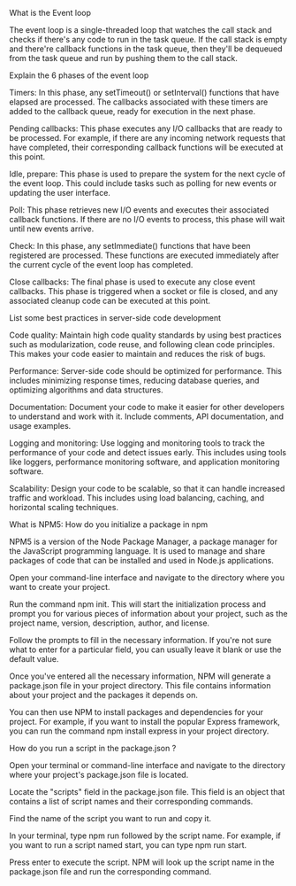 What is the Event loop

The event loop is a single-threaded loop that watches the call stack and checks if there's any code to run in the task queue. If the call stack is empty and there're callback functions in the task queue, then they'll be dequeued from the task queue and run by pushing them to the call stack.

<!-- ************************************************************* -->

Explain the 6 phases of the event loop

Timers: In this phase, any setTimeout() or setInterval() functions that have elapsed are processed. The callbacks associated with these timers are added to the callback queue, ready for execution in the next phase.

Pending callbacks: This phase executes any I/O callbacks that are ready to be processed. For example, if there are any incoming network requests that have completed, their corresponding callback functions will be executed at this point.

Idle, prepare: This phase is used to prepare the system for the next cycle of the event loop. This could include tasks such as polling for new events or updating the user interface.

Poll: This phase retrieves new I/O events and executes their associated callback functions. If there are no I/O events to process, this phase will wait until new events arrive.

Check: In this phase, any setImmediate() functions that have been registered are processed. These functions are executed immediately after the current cycle of the event loop has completed.

Close callbacks: The final phase is used to execute any close event callbacks. This phase is triggered when a socket or file is closed, and any associated cleanup code can be executed at this point.

<!-- *************************************************************** -->

List some best practices in server-side code development

Code quality: Maintain high code quality standards by using best practices such as modularization, code reuse, and following clean code principles. This makes your code easier to maintain and reduces the risk of bugs.

Performance: Server-side code should be optimized for performance. This includes minimizing response times, reducing database queries, and optimizing algorithms and data structures.

Documentation: Document your code to make it easier for other developers to understand and work with it. Include comments, API documentation, and usage examples.

Logging and monitoring: Use logging and monitoring tools to track the performance of your code and detect issues early. This includes using tools like loggers, performance monitoring software, and application monitoring software.

Scalability: Design your code to be scalable, so that it can handle increased traffic and workload. This includes using load balancing, caching, and horizontal scaling techniques.

<!-- ********************************************************************** -->

What is NPM5: How do you initialize a package in npm

NPM5 is a version of the Node Package Manager, a package manager for the JavaScript programming language. It is used to manage and share packages of code that can be installed and used in Node.js applications.

Open your command-line interface and navigate to the directory where you want to create your project.

Run the command npm init. This will start the initialization process and prompt you for various pieces of information about your project, such as the project name, version, description, author, and license.

Follow the prompts to fill in the necessary information. If you're not sure what to enter for a particular field, you can usually leave it blank or use the default value.

Once you've entered all the necessary information, NPM will generate a package.json file in your project directory. This file contains information about your project and the packages it depends on.

You can then use NPM to install packages and dependencies for your project. For example, if you want to install the popular Express framework, you can run the command npm install express in your project directory.

<!-- *********************************************************************** -->

How do you run a script in the package.json ?

Open your terminal or command-line interface and navigate to the directory where your project's package.json file is located.

Locate the "scripts" field in the package.json file. This field is an object that contains a list of script names and their corresponding commands.

Find the name of the script you want to run and copy it.

In your terminal, type npm run followed by the script name. For example, if you want to run a script named start, you can type npm run start.

Press enter to execute the script. NPM will look up the script name in the package.json file and run the corresponding command.

<!-- *********************************************************************** -->

